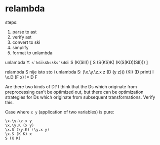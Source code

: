 # relambda

steps:

1. parse to ast
2. verify ast
3. convert to ski
4. simplify
5. format to unlambda


unlambda Y: ``s`k``sii``s``s`ksk`k``s`kd``sii
S (K(SII)) [ S (S(KS)K) (K(S(KD)(SII))) ]

relambda S nije isto sto i unlambda S:
(\x.\y.\z.x z (D (y z))) (KI) (D print) I
\x.D (F x) != D F

Are there two kinds of D? I think that the Ds which originate from preprocessing can't be optimized out, but there can be optimization strategies for Ds which originate from subsequent transformations. Verify this.

Case where `x y` (application of two variables) is pure:
```
\x.\y.\z.x y
\x.\y.K (x y)
\x.S (\y.K) (\y.x y)
\x.S (K K) x
S (K K)
```